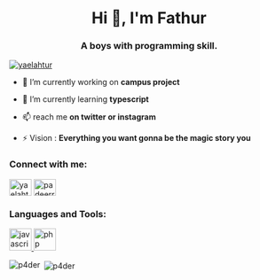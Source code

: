 <h1 align="center">Hi 👋, I'm Fathur</h1>
<h3 align="center">A boys with programming skill.</h3>

<p align="left"> <a href="https://twitter.com/yaelahtur" target="blank"><img src="https://img.shields.io/twitter/follow/yaelahtur?logo=twitter&style=for-the-badge" alt="yaelahtur" /></a> </p>

- 🔭 I’m currently working on **campus project**

- 🌱 I’m currently learning **typescript**

- 📫 reach me **on twitter or instagram**

- ⚡ Vision : **Everything you want gonna be the magic story you**

<h3 align="left">Connect with me:</h3>
<p align="left">
<a href="https://twitter.com/yaelahtur" target="blank"><img align="center" src="https://cdn.jsdelivr.net/npm/simple-icons@3.0.1/icons/twitter.svg" alt="yaelahtur" height="30" width="40" /></a>
<a href="https://instagram.com/padeerrr" target="blank"><img align="center" src="https://cdn.jsdelivr.net/npm/simple-icons@3.0.1/icons/instagram.svg" alt="padeerrr" height="30" width="40" /></a>
</p>

<h3 align="left">Languages and Tools:</h3>
<p align="left"> <a href="https://developer.mozilla.org/en-US/docs/Web/JavaScript" target="_blank"> <img src="https://devicons.github.io/devicon/devicon.git/icons/javascript/javascript-original.svg" alt="javascript" width="40" height="40"/> </a> <a href="https://www.php.net" target="_blank"> <img src="https://devicons.github.io/devicon/devicon.git/icons/php/php-original.svg" alt="php" width="40" height="40"/> </a> </p>

<p><img align="left" src="https://github-readme-stats.vercel.app/api/top-langs?username=p4der&show_icons=true&locale=en&layout=compact" alt="p4der" /></p>

<p>&nbsp;<img align="center" src="https://github-readme-stats.vercel.app/api?username=p4der&show_icons=true&locale=en" alt="p4der" /></p>


